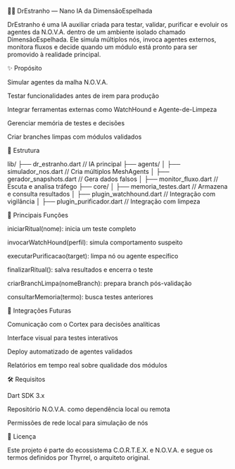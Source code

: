 

🧙‍♂️ DrEstranho — Nano IA da DimensãoEspelhada

DrEstranho é uma IA auxiliar criada para testar, validar, purificar e evoluir os agentes da N.O.V.A. dentro de um ambiente isolado chamado DimensãoEspelhada. Ele simula múltiplos nós, invoca agentes externos, monitora fluxos e decide quando um módulo está pronto para ser promovido à realidade principal.

✨ Propósito

Simular agentes da malha N.O.V.A.

Testar funcionalidades antes de irem para produção

Integrar ferramentas externas como WatchHound e Agente-de-Limpeza

Gerenciar memória de testes e decisões

Criar branches limpas com módulos validados

🧩 Estrutura

lib/
├── dr_estranho.dart               // IA principal
├── agents/
│   ├── simulador_nos.dart        // Cria múltiplos MeshAgents
│   ├── gerador_snapshots.dart    // Gera dados falsos
│   ├── monitor_fluxo.dart        // Escuta e analisa tráfego
├── core/
│   ├── memoria_testes.dart       // Armazena e consulta resultados
│   ├── plugin_watchhound.dart    // Integração com vigilância
│   ├── plugin_purificador.dart   // Integração com limpeza

🔮 Principais Funções

iniciarRitual(nome): inicia um teste completo

invocarWatchHound(perfil): simula comportamento suspeito

executarPurificacao(target): limpa nó ou agente específico

finalizarRitual(): salva resultados e encerra o teste

criarBranchLimpa(nomeBranch): prepara branch pós-validação

consultarMemoria(termo): busca testes anteriores

🧠 Integrações Futuras

Comunicação com o Cortex para decisões analíticas

Interface visual para testes interativos

Deploy automatizado de agentes validados

Relatórios em tempo real sobre qualidade dos módulos

🛠️ Requisitos

Dart SDK 3.x

Repositório N.O.V.A. como dependência local ou remota

Permissões de rede local para simulação de nós

📜 Licença

Este projeto é parte do ecossistema C.O.R.T.E.X. e N.O.V.A. e segue os termos definidos por Thyrrel, o arquiteto original.

